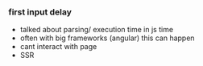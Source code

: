 ### first input delay

- talked about parsing/ execution time in js time
- often with big frameworks (angular) this can happen
- cant interact with page
- SSR
